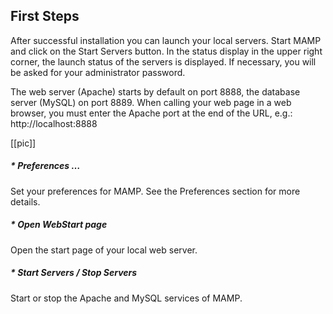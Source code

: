 ## First Steps

After successful installation you can launch your local servers. Start MAMP and click on the Start Servers button. In the status display in the upper right corner, the launch status of the servers is displayed. If necessary, you will be asked for your administrator password.

The web server (Apache) starts by default on port 8888, the database server (MySQL) on port 8889. When calling your web page in a web browser, you must enter the Apache port at the end of the URL, e.g.: http://localhost:8888 

[[pic]]

##### * Preferences …
Set your preferences for MAMP. See the Preferences section for more details.

#####  * Open WebStart page
Open the start page of your local web server.

##### * Start Servers / Stop Servers
Start or stop the Apache and MySQL services of MAMP.

